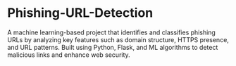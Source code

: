 # Phishing-URL-Detection
A machine learning-based project that identifies and classifies phishing URLs by analyzing key features such as domain structure, HTTPS presence, and URL patterns. Built using Python, Flask, and ML algorithms to detect malicious links and enhance web security.
